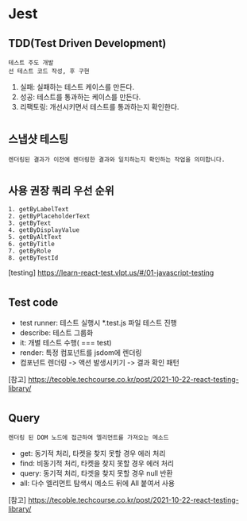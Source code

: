 # Jest

## TDD(Test Driven Development)

    테스트 주도 개발
    선 테스트 코드 작성, 후 구현

1. 실패: 실패하는 테스트 케이스를 만든다.
2. 성공: 테스트를 통과하는 케이스를 만든다.
3. 리팩토링: 개선시키면서 테스트를 통과하는지 확인한다.

#

## 스냅샷 테스팅

    렌더링된 결과가 이전에 렌더링한 결과와 일치하는지 확인하는 작업을 의미합니다.

#

## 사용 권장 쿼리 우선 순위

    1. getByLabelText
    2. getByPlaceholderText
    3. getByText
    4. getByDisplayValue
    5. getByAltText
    6. getByTitle
    7. getByRole
    8. getByTestId

[testing] https://learn-react-test.vlpt.us/#/01-javascript-testing

#

## Test code

-   test runner: 테스트 실행시 \*.test.js 파일 테스트 진행
-   describe: 테스트 그룹화
-   it: 개별 테스트 수행( === test)
-   render: 특정 컴포넌트를 jsdom에 렌더링
-   컴포넌트 렌더링 -> 액션 발생시키기 -> 결과 확인 패턴

[참고] https://tecoble.techcourse.co.kr/post/2021-10-22-react-testing-library/

#

## Query

    렌더링 된 DOM 노드에 접근하여 엘리먼트를 가져오는 메소드

-   get: 동기적 처리, 타켓을 찾지 못할 경우 에러 처리
-   find: 비동기적 처리, 타켓을 찾지 못할 경우 에러 처리
-   query: 동기적 처리, 타겟을 찾지 못할 경우 null 반환
-   all: 다수 엘리먼트 탐색시 메소드 뒤에 All 붙여서 사용

[참고] https://tecoble.techcourse.co.kr/post/2021-10-22-react-testing-library/
